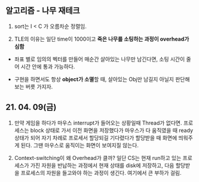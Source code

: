 ## 알고리즘 - 나무 재테크

 1. sort는 I < C 가 오름차순 정렬임.

 2. TLE의 이유는 일단 time이 1000이고 **죽은 나무를 소팅하는 과정이 overhead가 심함**

  - 좌표 별로 임의의 벡터를 만들어 매순간 살아있는 나무만 남긴다면, 소팅 시간이 줄어 시간 안에 통과 가능하다.

  - 구현을 하면서도 항상 **object가 소멸**할 때, 살아있는 Obj만 남길지 아닐지 판단해 보는 버릇 가지자.

## 21. 04. 09(금)

 1. 만약 게임을 하다가 마우스 interrupt가 들어오는 상황일때 Thread가 없다면. 프로세스는 block 상태로 가서 이전 화면을 저장했다가 마우스가 다 움직였을 때 ready 상태가 되어 자기 차례로 프로세서 할당되길 기다렸다가 할당받을 때 화면에 띄워주게 된다. 그땐 마우스로 움직이는 화면이 보여지질 않는다.

 2. Context-switching이 왜 Overhead가 클까? 일단 CS는 현재 run하고 있는 프로세스가 가진 자원을 반납하는 과정에서 현재 상태를 disk에 저장하고, 다음 할당받을 프로세스의 자원을 들고와야 하는 과정이 생긴다. 여기에서 큰 부하가 걸림.

 